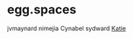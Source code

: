 # egg.spaces

jvmaynard
nimejia
Cynabel
sydward
[Katie](https://www.tumblr.com/audio_file/godiwannaliveonahouseboat/157889506822/tumblr_om621t54s71rv8mhv?play_key=e6ba8f023e92bbb5aaf06052cd0c6551&tumblelog=godiwannaliveonahouseboat&post_id=157889506822)
